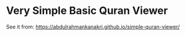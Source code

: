 # Very Simple Basic Quran Viewer
See it from: https://abdulrahmankanakri.github.io/simple-quran-viewer/
